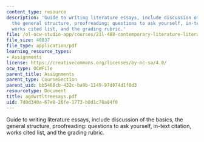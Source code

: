 ```yaml
---
content_type: resource
description: 'Guide to writing literature essays, include discussion of the basics,
  the general structure, proofreading: questions to ask yourself, in-text citation,
  works cited list, and the grading rubric.'
file: /ol-ocw-studio-app/courses/21l-488-contemporary-literature-literature-development-and-human-rights-spring-2008/7d0d340a67e826fe1773b8d1c78a84f0_agdwrtltreesays.pdf
file_size: 40837
file_type: application/pdf
learning_resource_types:
- Assignments
license: https://creativecommons.org/licenses/by-nc-sa/4.0/
ocw_type: OCWFile
parent_title: Assignments
parent_type: CourseSection
parent_uid: bb5468cb-432c-ba9b-1149-97d874d1f8d3
resourcetype: Document
title: agdwrtltreesays.pdf
uid: 7d0d340a-67e8-26fe-1773-b8d1c78a84f0
---
```

Guide to writing literature essays, include discussion of the basics, the general structure, proofreading: questions to ask yourself, in-text citation, works cited list, and the grading rubric.